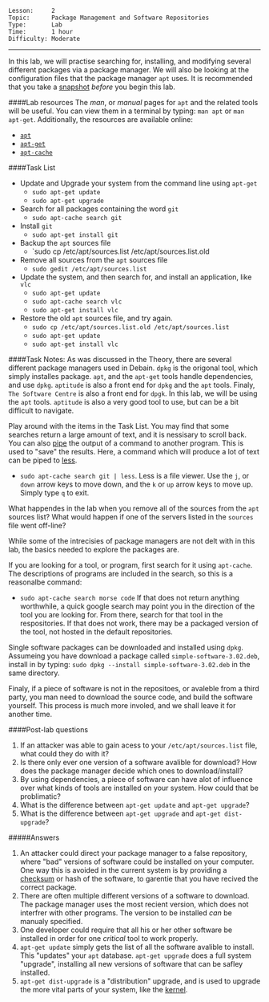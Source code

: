 ```
Lesson:     2
Topic:      Package Management and Software Repositories
Type:       Lab
Time:       1 hour
Difficulty: Moderate
```

---
In this lab, we will practise searching for, installing, and modifying
several different packages via a package manager. We will also be looking
at the configuration files that the package manager `apt` uses.
It is recommended that you take a [snapshot](http://www.virtualbox.org/manual/ch01.html#snapshots)
_before_ you begin this lab.

####Lab resources
The _man_, or _manual_ pages for `apt` and the related tools will be useful.
You can view them in a terminal by typing: `man apt` or `man apt-get`.
Additionally, the resources are available online:
   * [`apt`](http://linux.die.net/man/8/apt)
   * [`apt-get`](http://linux.die.net/man/8/apt-get)
   * [`apt-cache`](http://linux.die.net/man/8/apt-cache)


####Task List
* Update and Upgrade your system from the command line using `apt-get`
   * `sudo apt-get update`
   * `sudo apt-get upgrade`
* Search for all packages containing the word `git`
   * `sudo apt-cache search git`
* Install `git`
   * `sudo apt-get install git`
* Backup the `apt` sources file
   * `sudo cp /etc/apt/sources.list /etc/apt/sources.list.old
* Remove all sources from the `apt` sources file
   * `sudo gedit /etc/apt/sources.list`
* Update the system, and then search for, and install an application, like `vlc`
   * `sudo apt-get update`
   * `sudo apt-cache search vlc`
   * `sudo apt-get install vlc`
* Restore the old `apt` sources file, and try again.
   * `sudo cp /etc/apt/sources.list.old /etc/apt/sources.list`
   * `sudo apt-get update`
   * `sudo apt-get install vlc`


####Task Notes:
As was discussed in the Theory, there are several different package managers
used in Debain. `dpkg` is the origonal tool, which simply installes package.
`apt`, and the `apt-get` tools handle dependencies, and use `dpkg`. 
`aptitude` is also a front end for `dpkg` and the `apt` tools. Finaly, 
`The Software Centre` is also a front end for `dpgk`. In this lab,
we will be using the `apt` tools. `aptitude` is also a very good tool to use,
but can be a bit difficult to navigate.

Play around with the items in the Task List. You may find that some searches
return a large amount of text, and it is nessisary to scroll back. You can
also [pipe](http://www.ibm.com/developerworks/library/l-lpic1-v3-103-4/) the
output of a command to another program. This is used to "save" the results.
Here, a command which will produce a lot of text can be piped to [less](http://linux.die.net/man/1/less).
* `sudo apt-cache search git | less`.
Less is a file viewer. Use the `j`, or `down` arrow keys to move down, and the
`k` or `up` arrow keys to move up. Simply type `q` to exit.

What happendes in the lab when you remove all of the sources from the `apt`
sources list? What would happen if one of the servers listed in the `sources`
file went off-line?

While some of the intrecisies of package managers are not delt with in this
lab, the basics needed to explore the packages are.

If you are looking for a tool, or program, first search for it using `apt-cache`.
The descriptions of programs are included in the search, so this is a reasonalbe command:
* `sudo apt-cache search morse code`
If that does not return anything worthwhile, a quick google search may point
you in the direction of the tool you are looking for. From there, search
for that tool in the respositories. If that does not work, there may be
a packaged version of the tool, not hosted in the default repositories.

Single software packages can be downloaded and installed using `dpkg`. Assumeing
you have download a package called `simple-software-3.02.deb`, install in
by typing: `sudo dpkg --install simple-software-3.02.deb` in the same directory.

Finaly, if a piece of software is not in the repositoes, or avaleble from a 
third party, you man need to download the source code, and build the software
yourself. This process is much more involed, and we shall leave it for another
time.


####Post-lab questions
1. If an attacker was able to gain acess to your `/etc/apt/sources.list` file,
   what could they do with it?
2. Is there only ever one version of a software avalible for download? How
   does the package manager decide which ones to download/install?
3. By using dependencies, a piece of software can have alot of influence over
   what kinds of tools are installed on your system. How could that be 
   problimatic?
4. What is the difference between `apt-get update` and `apt-get upgrade`?
5. What is the difference between `apt-get upgrade` and `apt-get dist-upgrade`?

#####Answers
1. An attacker could direct your package manager to a false repository, where
   "bad" versions of software could be installed on your computer. One way this
   is avoided in the current system is by providing a [checksum](http://en.wikipedia.org/wiki/Checksum)
   or hash of the software, to garentie that you have recived the correct package.
2. There are often multiple different versions of a software to download. The
   package manager uses the most recient version, which does not interfrer with
   other programs. The version to be installed *can* be manualy specified.
3. One developer could require that all his or her other software be installed
   in order for one *critical* tool to work properly.
4. `apt-get update` simply gets the list of all the software avalible to install.
   This "updates" your `apt` database. `apt-get upgrade` does a full system "upgrade",
   installing all new versions of software that can be safley installed.
5. `apt-get dist-upgrade` is a "distribution" upgrade, and is used to upgrade
   the more vital parts of your system, like the [kernel](http://en.wikipedia.org/wiki/Linux_kernel).
